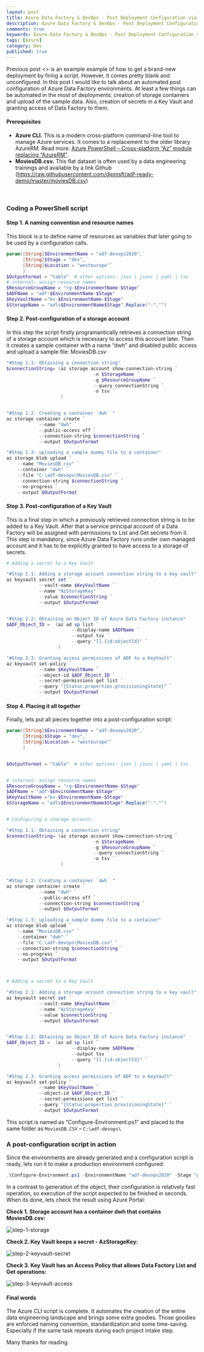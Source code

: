 ```yaml
---
layout: post
title: Azure Data Factory & DevOps - Post Deployment Configuration via Azure CLI
description: Azure Data Factory & DevOps - Post Deployment Configuration via Azure CLI
comments: true
keywords: Azure Data Factory & DevOps - Post Deployment Configuration via Azure CLI
tags: [Azure]
category: Dev
published: true 
---
```


Previous post <> is an example example of how to get a brand-new deployment by firing a script. However, it comes pretty blank and unconfigured. In this post I would like to talk about an automated post configuration of Azure Data Factory environments. At least a few things can be automated in the most of deployments: creation of storage containers and upload of the sample data. Also, creation of secrets in a Key Vault and granting access of Data Factory to them. 

#### Prerequisites
 -	**Azure CLI.** This is a modern cross-platform command-line tool to manage Azure services. It comes to a replacement to the older library AzureRM. Read more: [Azure PowerShell – Cross-platform “Az” module replacing “AzureRM”](https://azure.microsoft.com/es-es/blog/azure-powershell-cross-platform-az-module-replacing-azurerm/).
 - **MoviesDB.csv.** This flat dataset is often used by a data engineering trainings and available by a link Github (https://raw.githubusercontent.com/djpmsft/adf-ready-demo/master/moviesDB.csv)


<br />

### Coding a PowerShell script

#### Step 1. A naming convention and resource names 

This block is a to define name of resources as variables that later going to be used by a configuration calls.

```powershell
param([String]$EnvironmentName = "adf-devops2020",` 
      [String]$Stage = "dev",` 
      [String]$Location = "westeurope"`
      )
$OutputFormat = "table"  # other options: json | jsonc | yaml | tsv
# internal: assign resource names
$ResourceGroupName = "rg-$EnvironmentName-$Stage"
$ADFName = "adf-$EnvironmentName-$Stage"
$KeyVaultName ="kv-$EnvironmentName-$Stage"
$StorageName = "adls$EnvironmentName$Stage".Replace("-","")
```

#### Step 2. Post-configuration of a storage account

In this step the script firstly programantically retrieves a connection string of a storage account which is necessary to access this account later. Then it creates a sample container with a name “dwh” and disabled public access and upload a sample file: MoviesDB.csv

```powershell
"#Step 1.1: Obtaining a connection string"
$connectionString= (az storage account show-connection-string `
                                -n $StorageName `
                                -g $ResourceGroupName `
                                --query connectionString `
                                -o tsv `
                    )


"#Step 1.2: Creating a container `dwh` "
az storage container create `
            --name "dwh" `
            --public-access off `
            --connection-string $connectionString `
            --output $OutputFormat 

"#Step 1.3: uploading a sample dummy file to a container"
az storage blob upload `
    --name "MoviesDB.csv" `
    --container "dwh" `
    --file "C:\adf-devops\MoviesDB.csv" `
    --connection-string $connectionString `
    --no-progress `
    --output $OutputFormat
```

#### Step 3. Post-configuration of a Key Vault

This is a final step in which a previously retrieved connection string is to be added to a Key Vault. 
After that a service principal account of a Data Factory will be assigned with permissions to List and Get secrets from it. This step is mandatory, since Azure Data Factory runs under own managed account and it has to be explicitly granted to have access to a storage of secrets.

```powershell
# Adding a secret to a Key Vault

"#Step 2.1: Adding a storage account connection string to a key vault"
az keyvault secret set `
            --vault-name $KeyVaultName `
            --name "AzStorageKey" `
            --value $connectionString `
            --output $OutputFormat


"#Step 2.2: Obtaining an Object ID of Azure Data Factory instance"
$ADF_Object_ID =  (az ad sp list `
                        --display-name $ADFName `
                        --output tsv `
                        --query "[].{id:objectId}" `
                   )

"#Step 2.3: Granting access permissions of ADF to a KeyVault"
az keyvault set-policy `
            --name $KeyVaultName `
            --object-id $ADF_Object_ID `
            --secret-permissions get list `
            --query "{Status:properties.provisioningState}" `
            --output $OutputFormat
```

#### Step 4. Placing it all together

Finally, lets put all pieces together into a post-configuration script:


```powershell
param([String]$EnvironmentName = "adf-devops2020",` 
      [String]$Stage = "dev",` 
      [String]$Location = "westeurope"`
      )


$OutputFormat = "table"  # other options: json | jsonc | yaml | tsv


# internal: assign resource names
$ResourceGroupName = "rg-$EnvironmentName-$Stage"
$ADFName = "adf-$EnvironmentName-$Stage"
$KeyVaultName ="kv-$EnvironmentName-$Stage"
$StorageName = "adls$EnvironmentName$Stage".Replace("-","")


# Configuring a storage account:

"#Step 1.1: Obtaining a connection string"
$connectionString= (az storage account show-connection-string `
                                -n $StorageName `
                                -g $ResourceGroupName `
                                --query connectionString `
                                -o tsv `
                    )


"#Step 1.2: Creating a container `dwh` "
az storage container create `
            --name "dwh" `
            --public-access off `
            --connection-string $connectionString `
            --output $OutputFormat 

"#Step 1.3: uploading a sample dummy file to a container"
az storage blob upload `
    --name "MoviesDB.csv" `
    --container "dwh" `
    --file "C:\adf-devops\MoviesDB.csv" `
    --connection-string $connectionString `
    --no-progress `
    --output $OutputFormat



# Adding a secret to a Key Vault

"#Step 2.1: Adding a storage account connection string to a key vault"
az keyvault secret set `
            --vault-name $KeyVaultName `
            --name "AzStorageKey" `
            --value $connectionString `
            --output $OutputFormat


"#Step 2.2: Obtaining an Object ID of Azure Data Factory instance"
$ADF_Object_ID =  (az ad sp list `
                        --display-name $ADFName `
                        --output tsv `
                        --query "[].{id:objectId}" `
                   )

"#Step 2.3: Granting access permissions of ADF to a KeyVault"
az keyvault set-policy `
            --name $KeyVaultName `
            --object-id $ADF_Object_ID `
            --secret-permissions get list `
            --query "{Status:properties.provisioningState}" `
            --output $OutputFormat
```
This script is named as “Configure-Environment.ps1” and placed to the same folder as `MoviesDB.CSV` – `C:\adf-devops\`

### A post-configuration script in action

Since the environments are already generated and a configuration script is ready, lets run it to make a production environment configured:

```powershell
.\Configure-Environment.ps1 -EnvironmentName "adf-devops2020" -Stage "prd" 
```

In a contrast to generation of the object, their configuration is relatively fast operation, so execution of the script expected to be finished in seconds. When its done, lets check the result using Azure Portal:

**Check 1. Storage account has a container dwh that contains MoviesDB.csv:**

<img src="/assets/images/posts/adf-cicd-p2/step-1-storage.png" alt="step-1-storage" />  

 
**Check 2. Key Vault keeps a secret - AzStorageKey:**

<img src="/assets/images/posts/adf-cicd-p2/step-2-keyvault-secret.png" alt="step-2-keyvault-secret" />  

 
**Check 3. Key Vault has an Access Policy that allows Data Factory List and Get operations:**

<img src="/assets/images/posts/adf-cicd-p2/step-2-keyvault-access-policy.png" alt="step-3-keyvault-access" />  





#### Final words

The Azure CLI script is complete. It automates the creation of the entire data engineering landscape and brings some extra goodies. Those goodies are enforced naming convention, standardization and some time-saving. Especially if the same task repeats during each project intake step.

Many thanks for reading.